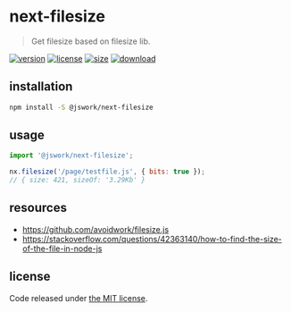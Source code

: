 # next-filesize
> Get filesize based on filesize lib.

[![version][version-image]][version-url]
[![license][license-image]][license-url]
[![size][size-image]][size-url]
[![download][download-image]][download-url]

## installation
```bash
npm install -S @jswork/next-filesize
```

## usage
```js
import '@jswork/next-filesize';

nx.filesize('/page/testfile.js', { bits: true });
// { size: 421, sizeOf: '3.29Kb' }
```

## resources
- https://github.com/avoidwork/filesize.js
- https://stackoverflow.com/questions/42363140/how-to-find-the-size-of-the-file-in-node-js


## license
Code released under [the MIT license](https://github.com/afeiship/next-filesize/blob/master/LICENSE.txt).

[version-image]: https://img.shields.io/npm/v/@jswork/next-filesize
[version-url]: https://npmjs.org/package/@jswork/next-filesize

[license-image]: https://img.shields.io/npm/l/@jswork/next-filesize
[license-url]: https://github.com/afeiship/next-filesize/blob/master/LICENSE.txt

[size-image]: https://img.shields.io/bundlephobia/minzip/@jswork/next-filesize
[size-url]: https://github.com/afeiship/next-filesize/blob/master/dist/next-filesize.min.js

[download-image]: https://img.shields.io/npm/dm/@jswork/next-filesize
[download-url]: https://www.npmjs.com/package/@jswork/next-filesize
